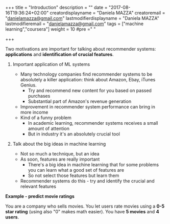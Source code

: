 +++
title = "Introduction"
description = ""
date = "2017-08-16T19:36:24+02:00"
creatordisplayname = "Daniela MAZZA"
creatoremail = "danielamazza@gmail.com"
lastmodifierdisplayname = "Daniela MAZZA"
lastmodifieremail = "danielamazza@gmail.com"
tags = ["machine learning","coursera"]
weight = 10
#pre ="<i class='fa fa-edit'></i> "

+++

Two motivations are important for talking about recommender systems: **applications** and **identification of crucial features**.
<!--more-->

1. Important application of ML systems
	* Many technology companies find recommender systems to be absolutely a killer application: think about Amazon, Ebay, iTunes Genius.
		* Try and recommend new content for you based on passed purchases
		* Substantial part of Amazon's revenue generation
	* Improvement in recommender system performance can bring in more income
	* Kind of a funny problem
		* In academic learning, recommender systems receives a small amount of attention
		* But in industry it's an absolutely crucial tool

2. Talk about the big ideas in machine learning
	* Not so much a technique, but an idea
	* As soon, features are really important
		* There's a big idea in machine learning that for some problems you can learn what a good set of features are
		* So not select those features but learn them
	* Recommender systems do this - try and identify the crucial and relevant features

**Example - predict movie ratings**

You are a company who sells movies.
You let users rate movies using a **0-5 star rating** (using also "0" makes math easier).
You have **5 movies** and **4 users**.









